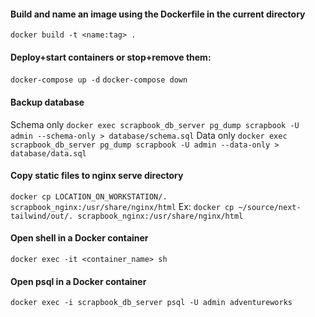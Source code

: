 
#### Build and name an image using the Dockerfile in the current directory
`docker build -t <name:tag> .`

#### Deploy+start containers or stop+remove them:
`docker-compose up -d`
`docker-compose down`

#### Backup database
Schema only
`docker exec scrapbook_db_server pg_dump scrapbook -U admin --schema-only > database/schema.sql`
Data only
`docker exec scrapbook_db_server pg_dump scrapbook -U admin --data-only > database/data.sql`

#### Copy static files to nginx serve directory

`docker cp LOCATION_ON_WORKSTATION/. scrapbook_nginx:/usr/share/nginx/html`
Ex:
`docker cp ~/source/next-tailwind/out/. scrapbook_nginx:/usr/share/nginx/html`

#### Open shell in a Docker container

`docker exec -it <container_name> sh`

#### Open psql in a Docker container

`docker exec -i scrapbook_db_server psql -U admin adventureworks`